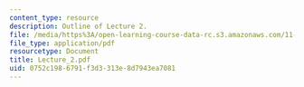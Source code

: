 ```yaml
---
content_type: resource
description: Outline of Lecture 2.
file: /media/https%3A/open-learning-course-data-rc.s3.amazonaws.com/11-229-advanced-writing-seminar-spring-2004/0752c1986791f3d3313e8d7943ea7081_Lecture_2.pdf
file_type: application/pdf
resourcetype: Document
title: Lecture_2.pdf
uid: 0752c198-6791-f3d3-313e-8d7943ea7081
---
```

